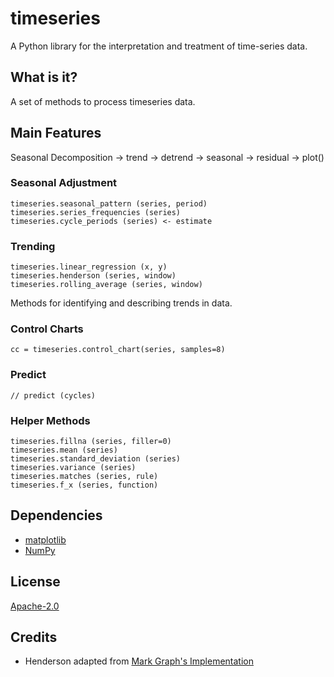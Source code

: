 # timeseries

A Python library for the interpretation and treatment of time-series data.

## What is it?

A set of methods to process timeseries data.

## Main Features

Seasonal Decomposition
-> trend
-> detrend
-> seasonal
-> residual
-> plot()

### Seasonal Adjustment
~~~~
timeseries.seasonal_pattern (series, period)
timeseries.series_frequencies (series)
timeseries.cycle_periods (series) <- estimate
~~~~

### Trending
~~~~
timeseries.linear_regression (x, y)
timeseries.henderson (series, window)
timeseries.rolling_average (series, window)
~~~~

Methods for identifying and describing trends in data.


### Control Charts
~~~~
cc = timeseries.control_chart(series, samples=8)
~~~~

### Predict
~~~~
// predict (cycles)
~~~~

### Helper Methods
~~~~
timeseries.fillna (series, filler=0)
timeseries.mean (series)
timeseries.standard_deviation (series)
timeseries.variance (series)
timeseries.matches (series, rule)
timeseries.f_x (series, function)
~~~~

## Dependencies
- [matplotlib](https://matplotlib.org/)
- [NumPy](https://www.numpy.org)

## License
[Apache-2.0](LICENSE)

## Credits
- Henderson adapted from [Mark Graph's Implementation](https://markthegraph.blogspot.com/2014/06/henderson-moving-average.html) 
